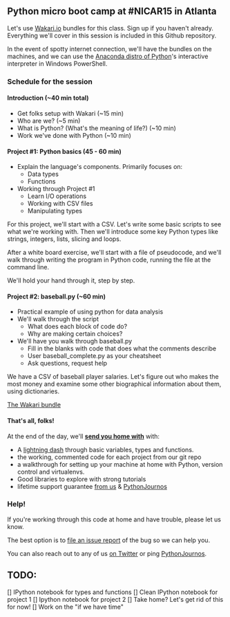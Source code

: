 ## Python micro boot camp at #NICAR15 in Atlanta

Let's use [Wakari.io](http://www.wakari.io/) bundles for this class. Sign up if you haven't already. Everything we'll cover in this session is included in this Github repository.

In the event of spotty internet connection, we'll have the bundles on the machines, and we can use the [Anaconda distro of Python](http://docs.continuum.io/anaconda/pkgs.html)'s interactive interpreter in Windows PowerShell.

### Schedule for the session

#### Introduction (~40 min total)

  - Get folks setup with Wakari (~15 min)
  - Who are we? (~5 min)
  - What is Python? (What's the meaning of life?) (~10 min)
  - Work we've done with Python (~10 min)

#### Project #1: Python basics (45 - 60 min)

  - Explain the language's components. Primarily focuses on:
    - Data types
    - Functions
  - Working through Project #1
    - Learn I/O operations
    - Working with CSV files
    - Manipulating types

For this project, we'll start with a CSV. Let's write some basic scripts to see what we're working with. Then we'll introduce some key Python types like strings, integers, lists, slicing and loops.

After a white board exercise, we'll start with a file of pseudocode, and we'll walk through writing the program in Python code, running the file at the command line.

We'll hold your hand through it, step by step.

#### Project #2: baseball.py (~60 min)

  - Practical example of using python for data analysis
  - We'll walk through the script
    - What does each block of code do?
    - Why are making certain choices?
  - We'll have you walk through baseball.py
    - Fill in the blanks with code that does what the comments describe
    - User baseball_complete.py as your cheatsheet
    - Ask questions, request help

We have a CSV of baseball player salaries. Let's figure out who makes the most money and examine some other biographical information about them, using dictionaries.

[The Wakari bundle](https://www.wakari.io/sharing/bundle/malev/pycar2015)

#### That's all, folks!

At the end of the day, we'll __[send you home with](takehome/README.md)__ with:

* A [lightning dash](https://www.wakari.io/sharing/bundle/tommeagher/PyCAR_basics) through basic variables, types and functions.
* the working, commented code for each project from our git repo
* a walkthrough for setting up your machine at home with Python, version control and virtualenvs.
* Good libraries to explore with strong tutorials
* lifetime support guarantee [from us](CONTRIBUTORS.md) & [PythonJournos](https://groups.google.com/forum/#!forum/PythonJournos)

### Help!

If you're working through this code at home and have trouble, please let us know.

The best option is to [file an issue report](https://github.com/rnagle/pycar/issues) of the bug so we can help you.

You can also reach out to any of us [on Twitter](https://github.com/rnagle/pycar/blob/master/CONTRIBUTORS.md) or ping [PythonJournos](https://groups.google.com/forum/#!forum/PythonJournos).

## TODO:

[] IPython notebook for types and functions
[] Clean IPython notebook for project 1
[] Ipython notebook for project 2
[] Take home? Let's get rid of this for now!
[] Work on the "if we have time"
